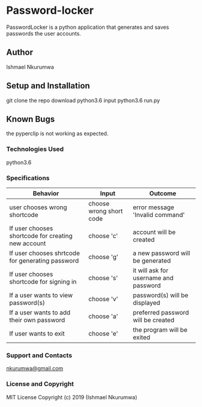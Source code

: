 # Password-locker
PasswordLocker is a python application that generates and saves passwords the user accounts.

## Author
Ishmael Nkurumwa

## Setup and Installation
git clone the repo
download python3.6
input python3.6 run.py

## Known Bugs
the pyperclip is not working as expected.

### Technologies Used
python3.6

### Specifications
|Behavior	   |Input	  |Outcome|
|------------|---------|-----------|
|user chooses wrong shortcode| choose wrong short code|	error message 'Invalid command'|
|If user chooses shortcode for creating new account|	choose 'c'|	account will be created|
|If user chooses shrtcode for generating password|	choose 'g'|	a new password will be generated|
|If user chooses shortcode for signing in| choose 's'|	it will ask for username and password|
|If a user wants to view password(s)|  choose 'v'|  password(s) will be displayed|
|If a user wants to add their own password| choose 'a'|  preferred password will be created|
|If user wants to exit|	choose 'e'|	the program will be exited|

### Support and Contacts
nkurumwa@gmail.com

### License and Copyright
MIT License
Copyright (c) 2019 (Ishmael Nkurumwa)

